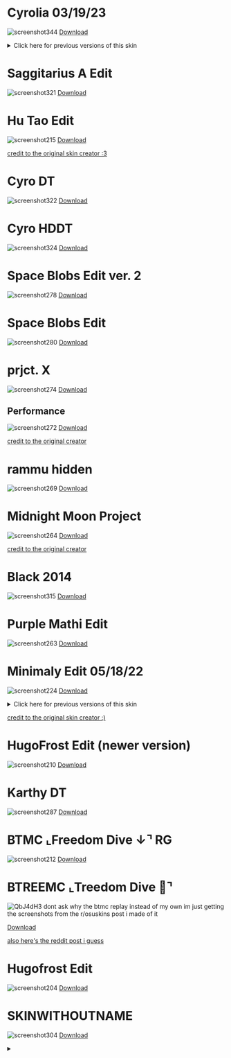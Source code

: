 # Cyrolia 03/19/23
![screenshot344](https://user-images.githubusercontent.com/53798365/226197034-f815446e-41f4-4e8a-9408-d5f2ea630f53.jpg)
[Download](https://drive.google.com/file/d/1PkMZ5RaoMMIkyYjqJb1JP4-ILjBBxVif/view?usp=share_link)

<details>
<summary>Click here for previous versions of this skin</summary>
<br>
  
# Cyrolia PagMan Ver. 04/01/23
  ![igTYmQW](https://user-images.githubusercontent.com/53798365/229320090-cf4d4c98-ec9b-4813-b448-8af0fc4c805c.png)
[Download](https://drive.google.com/file/d/1EI6PYbqAcgKOKx0Zornnl7FGj9MO1fjq/view?usp=sharing)
# Cyrolia 02/20/23
![screenshot199](https://user-images.githubusercontent.com/53798365/220236763-1e50b5a1-3a8a-40ed-a0fa-96f748712cc1.jpg)
[Download](https://drive.google.com/file/d/1e3LsaVR3QFR5u7SK4SYJaaa6WzixhFwL/view?usp=sharing)
  
# Cyrolia EZ 01/08/22
![screenshot326](https://user-images.githubusercontent.com/53798365/224509252-48b08fa9-d77f-4eff-b065-fce78873dd97.jpg)
[Download](https://drive.google.com/file/d/1qzBYOHagVMRAJIILbTFxSQCbWR5wjm08/view?usp=share_link)

# Cyrolia 12/06/22
![screenshot302](https://user-images.githubusercontent.com/53798365/220502951-ca1f5de5-77f2-4788-a285-1672285b81be.jpg)
[Download](https://drive.google.com/file/d/1b2x040jLJhq9hHwMQavE1QX0O9Mv1N-I/view?usp=share_link)
  
# Cyrolia 10/18/22
![screenshot299](https://user-images.githubusercontent.com/53798365/220502354-cd5bcd35-19db-4543-a5df-87b00d585dbf.jpg)
[Download](https://drive.google.com/file/d/1HBzgHFFiXKV9cMR9Zj5qklm-Ax1us8Ym/view?usp=share_link)
  
# Cyrolia 09/21/22
![screenshot200](https://user-images.githubusercontent.com/53798365/220239098-d495298c-45b0-48ad-84ee-d8f3fe3c3329.jpg)
[Download](https://drive.google.com/file/d/1_HBMyfniFC82GAbGEHAGBmdhMBedcRPa/view?usp=share_link)
  
# Cyrolia 09/15/22
![screenshot298](https://user-images.githubusercontent.com/53798365/220502146-c72202df-4512-4d8e-ad6f-b0275f4cc0b6.jpg)
[Download](https://drive.google.com/file/d/1UsA64WjuCRzIOxl9GQSkHjhKoUoAAHcW/view?usp=share_link)
  
# Cyrolia 08/06/22
![screenshot296](https://user-images.githubusercontent.com/53798365/220501573-bba0d8a0-a80b-4271-80b5-60af1d4e70c7.jpg)
[Download](https://drive.google.com/file/d/1rS_jpmE2VRAObywJlXbkSl7OxT-xP2Z2/view?usp=share_link)
  
# Cyrolia 07/29/22
![screenshot294](https://user-images.githubusercontent.com/53798365/220501130-0904cf39-2b98-4bba-8490-249c8d854b57.jpg)
[Download](https://drive.google.com/file/d/1M9a_uQ8Gan9FCnkqODTfXvq8NKb96A_h/view?usp=share_link)
  
# Cyrolia 07/27/22
i thought i was so funny waiting til the 27th to make this archive
[Download](https://drive.google.com/file/d/1_HBMyfniFC82GAbGEHAGBmdhMBedcRPa/view?usp=share_link)
![screenshot291](https://user-images.githubusercontent.com/53798365/220500872-a3165037-960f-4fbf-968c-8549624e63a6.jpg)

# Cyrolia 07/14/22
 ![screenshot288](https://user-images.githubusercontent.com/53798365/220500332-8a062db2-6cc2-4650-bb89-f2bd8209ad12.jpg)
[Download](https://drive.google.com/file/d/1gAPiYGloodcweVWzx2_GKDesEOkV2lSy/view?usp=share_link)   
  
</details>

# Saggitarius A Edit

![screenshot321](https://user-images.githubusercontent.com/53798365/224509313-1dbae221-b85f-471a-a049-8f7885412459.jpg)
[Download](https://drive.google.com/file/d/1omIZjfBt_5mJZe7vUwPRCC3o0uqXt7dK/view?usp=share_link)

# Hu Tao Edit

![screenshot215](https://user-images.githubusercontent.com/53798365/220248627-82b595b1-3da2-4020-b003-37118f875068.jpg)
[Download](https://drive.google.com/file/d/1OPhOiSxyZYkP1GXJjTCninzoPv2rjTvm/view?usp=share_link)

[credit to the original skin creator :3](https://www.reddit.com/r/OsuSkins/comments/mqc75l/hu_tao_genshin_impact_skin/)

# Cyro DT
![screenshot322](https://user-images.githubusercontent.com/53798365/224508801-daab1e3c-6f95-4a5f-a5cb-be58755bb35c.jpg)
[Download](https://drive.google.com/file/d/1xMZO-0qmOkfU0QDi4vvmUYhEMqaZ1X7e/view?usp=share_link)

# Cyro HDDT
![screenshot324](https://user-images.githubusercontent.com/53798365/224508907-b9024b67-c965-47ca-8d02-5e7abf2ef7ed.jpg)
[Download](https://drive.google.com/file/d/1hYfpMz-9Aje8dHkFpDgs6XUHKsAS39XN/view?usp=share_link)

# Space Blobs Edit ver. 2
![screenshot278](https://user-images.githubusercontent.com/53798365/220272413-85b95cc1-fbd3-4492-99a3-d43c3a6c7cbd.jpg)
[Download](https://drive.google.com/file/d/13ttrnqgsWYPzuganp2x7F4sX_VO9n_LL/view?usp=share_link)

# Space Blobs Edit
![screenshot280](https://user-images.githubusercontent.com/53798365/220273466-843aed87-9acf-41ed-a681-62bb4aaedc1f.jpg)
[Download](https://drive.google.com/file/d/1vR37TKSipGVNtoQe_lcUOG4cGfebIgkJ/view?usp=share_link)

# prjct. X
![screenshot274](https://user-images.githubusercontent.com/53798365/220271671-85bec6f9-afeb-4886-9776-f5059832e59b.jpg)
[Download](https://drive.google.com/file/d/1AdXZGzAPxjGrvXDV73F4hiAh4GMbhDx-/view?usp=share_link)

## Performance
![screenshot272](https://user-images.githubusercontent.com/53798365/220270513-52a3f06c-daed-4722-a7ef-652b573415a5.jpg)
[Download](https://drive.google.com/file/d/1PGEgXk-n5NU4a0sPrR8sFWAsirTYRsPl/view?usp=share_link)

[credit to the original creator](https://www.reddit.com/r/OsuSkins/comments/oh239q/prjct_x_sdhd_all_modes_169_animated/)

# rammu hidden
![screenshot269](https://user-images.githubusercontent.com/53798365/220269823-e33d3d26-7b95-4e70-913b-d8308794587e.jpg)
[Download](https://drive.google.com/file/d/1YphtEAJuAZKxnS2XK2EKj2s4W55CoZEb/view?usp=share_link)

# Midnight Moon Project
![screenshot264](https://user-images.githubusercontent.com/53798365/220268550-0a6403ac-56f8-41ad-bca7-c9a273bdf536.jpg)
[Download](https://drive.google.com/file/d/1bmzZMQpyANnwIa_HAM99yPtVCwvhL9Wx/view)

[credit to the original creator](https://www.reddit.com/r/OsuSkins/comments/sske67/hdsd_std_only_midnight_moon_project/)

# Black 2014
![screenshot315](https://user-images.githubusercontent.com/53798365/220739164-ca8c820a-5aec-4715-931b-b1f37064d1b5.jpg)
[Download](https://drive.google.com/file/d/1BtB8DpsDZu1hAKRZKAHDDWPISYy4RWLR/view?usp=share_link)

# Purple Mathi Edit
![screenshot263](https://user-images.githubusercontent.com/53798365/220267404-0fc82777-cb90-4847-a886-645cbedf6353.jpg)
[Download](https://drive.google.com/file/d/1OqEqkL0c6MmJ8Y6roPhCMNPpY6RPO3AH/view?usp=share_link)

# Minimaly Edit 05/18/22
![screenshot224](https://user-images.githubusercontent.com/53798365/220249903-9fa14467-0173-413c-8ef1-8249849f9767.jpg)
[Download](https://drive.google.com/file/d/1pfMJbe8mVejgg0yAVpLQuEQojbli8frh/view?usp=share_link)

<details>
<summary>Click here for previous versions of this skin </summary>
<br>

# Minimaly Edit DT 05/25/22
![screenshot329](https://user-images.githubusercontent.com/53798365/224509531-511525e4-271e-455d-bf63-7f7e6b6f8e27.jpg)
[Download](https://drive.google.com/file/d/1WoM9JadASsACXujg_fKbn7IFI8_y6B0X/view?usp=share_link)
  
  this one is rlly bad LMAO why did i use this
  
# Minimaly Edit 05-18-22
 ![screenshot256](https://user-images.githubusercontent.com/53798365/220265623-3e9ebf1f-1ace-4a50-a790-fe9ec6d2a2cb.jpg)
 [Download](https://drive.google.com/file/d/1uOyg54RSIVzkztDTlV97T_qmGnyY_5_J/view?usp=share_link)
  
# Minimaly Edit 04/23/22
  
![screenshot255](https://user-images.githubusercontent.com/53798365/220264611-1926f02b-bf3d-4c1e-9c1e-8fcf4a31e0d8.jpg)
[Download](https://drive.google.com/file/d/1Qq2mazvBfvM7usne74Jsig0gtT4VkK1X/view?usp=share_link)

# Minimaly Edit 04/20/22

NM
![screenshot248](https://user-images.githubusercontent.com/53798365/220263853-320591bb-c031-4ac5-95e6-a0d8321b9854.jpg)
[Download](https://drive.google.com/file/d/1Qq2mazvBfvM7usne74Jsig0gtT4VkK1X/view?usp=share_link)
DT
![screenshot236](https://user-images.githubusercontent.com/53798365/220261759-79279b0f-81d8-49b3-8459-0b648ed39170.jpg)
[Download](https://drive.google.com/file/d/1xGnoDif6xdz3xGcnFpVzhejaQ9rB_0lX/view?usp=share_link)
EZ
![screenshot232](https://user-images.githubusercontent.com/53798365/220260099-3a9cafae-d47b-4d99-b9bd-e571f928aa0a.jpg)
[Download](https://drive.google.com/file/d/1eT6tgiXiKCYncS8QIZ7QAFrYeACeF0VK/view?usp=share_link)
RG
![screenshot230](https://user-images.githubusercontent.com/53798365/220252077-1c070c2e-fa08-4809-bd33-e5b5c723fa35.jpg)
[Download](https://drive.google.com/file/d/1-FsyVBNTaa82-24e_lyz3qq16qJoTgGP/view?usp=share_link)

# Minimaly Edit 12/15/22
![screenshot226](https://user-images.githubusercontent.com/53798365/220250854-55b3f417-b2e2-4446-b52d-4b489ecbe3f9.jpg)
[Download](https://drive.google.com/file/d/1pfMJbe8mVejgg0yAVpLQuEQojbli8frh/view?usp=share_link)
</details>

[credit to the original skin creator :)](https://osu.ppy.sh/community/forums/topics/720599?n=1)

# HugoFrost Edit (newer version)
![screenshot210](https://user-images.githubusercontent.com/53798365/220245344-9547ad3d-8c2e-478b-b12a-7b9b9ed4a785.jpg)
[Download](https://drive.google.com/file/d/1USIdWQ_3gtJAFben5anVzt39F6JEvzL5/view?usp=share_link)

# Karthy DT
![screenshot287](https://user-images.githubusercontent.com/53798365/220499270-46e05a65-1773-4b27-81d1-7f4fcece1b87.jpg)
[Download](https://drive.google.com/file/d/1x94hUya1twxS9Zzpn9j2RG9k4vk6gYip/view)

# BTMC   ⌞Freedom Dive  ↓⌝ RG
![screenshot212](https://user-images.githubusercontent.com/53798365/220245818-91c89987-0b54-4b2d-9552-34a7556927b3.jpg)
[Download](https://drive.google.com/file/d/15zLE8ZT14TbvkAKPXfnogsW2YCf1kw_R/view?usp=share_link)

# BTREEMC ⌞Treedom Dive 🌲⌝
![QbJ4dH3](https://user-images.githubusercontent.com/53798365/220242685-5ae35064-a8c6-47f8-80d0-d0f262ee8f54.png) 
dont ask why the btmc replay instead of my own im just getting the screenshots from the r/osuskins post i made of it

[Download](https://drive.google.com/file/d/1wlM9QybUKMDb1F7jp0UXeiXd721RwM86/view)

[also here's the reddit post i guess](https://www.reddit.com/r/OsuSkins/comments/o2ae19/btreemc_treedom_dive/)

# Hugofrost Edit
![screenshot204](https://user-images.githubusercontent.com/53798365/220241554-753dbb47-949d-4417-a0aa-e3adeec84a15.jpg)
[Download](https://drive.google.com/file/d/1JlV0TrttUCBzbCWa_GFktdAg7U_4IEvA/view?usp=share_link)

# SKINWITHOUTNAME
![screenshot304](https://user-images.githubusercontent.com/53798365/220503468-0decf9fd-c9cc-45cf-81fd-0ec981c73116.jpg)
[Download](https://drive.google.com/file/d/1c4vompXC0m14gs3Qfa487ALkdPrirCBo/view?usp=sharing)

<details>
  <summary></summary>
<video src=https://user-images.githubusercontent.com/53798365/220257854-f8980813-0fd8-4651-8450-62a45e469122.mp4></video>
  
[download](https://osu.ppy.sh/community/forums/topics/191909?n=1)
  
</details>
